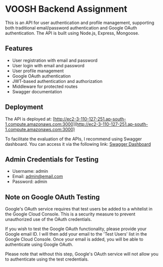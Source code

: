 # VOOSH Backend Assignment

This is an API for user authentication and profile management, supporting both traditional email/password authentication and Google OAuth authentication. The API is built using Node.js, Express, Mongoose.

## Features

- User registration with email and password
- User login with email and password
- User profile management
- Google OAuth authentication
- JWT-based authentication and authorization
- Middleware for protected routes
- Swagger documentation

## Deployment

The API is deployed at: [http://ec2-3-110-127-251.ap-south-1.compute.amazonaws.com:3000](http://ec2-3-110-127-251.ap-south-1.compute.amazonaws.com:3000)

To facilitate the evaluation of the APIs, I recommend using Swagger dashboard. You can access it via the following link:
[Swagger Dashboard](http://ec2-3-110-127-251.ap-south-1.compute.amazonaws.com:3000/docs)

## Admin Credentials for Testing

- Username: admin
- Email: admin@email.com
- Password: admin


## Note on Google OAuth Testing

Google's OAuth service requires that test users be added to a whitelist in the Google Cloud Console. This is a security measure to prevent unauthorized use of the OAuth credentials.

If you wish to test the Google OAuth functionality, please provide your Google email ID. I will then add your email to the 'Test Users' list in the Google Cloud Console. Once your email is added, you will be able to authenticate using Google OAuth.

Please note that without this step, Google's OAuth service will not allow you to authenticate using the test credentials.